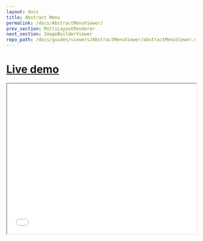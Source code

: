 ```yaml
---
layout: docs
title: Abstract Menu
permalink: /docs/AbstractMenuViewer/
prev_section: MultiLayoutRenderer
next_section: ImageBuilderViewer
repo_path: /docs/guides/viewers/AbstractMenuViewer/abstractMenuViewer.md
---
```


# [Live demo]({{site.baseurl}}/demo/AbstractMenuViewer)

<iframe src="{{site.baseurl}}/demo/AbstractMenuViewer" width="100%" height="400px">
</iframe>